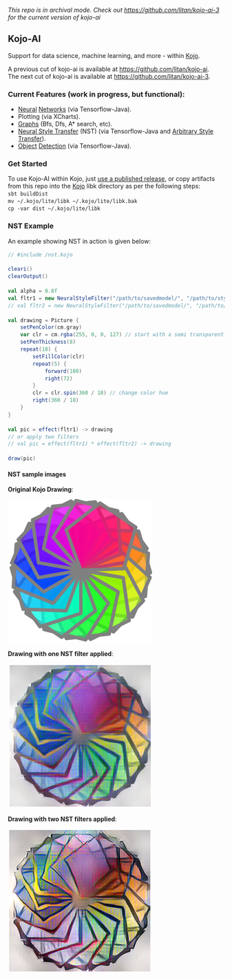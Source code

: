 *This repo is in archival mode. Check out https://github.com/litan/kojo-ai-3 for the current version of kojo-ai*

## Kojo-AI
Support for data science, machine learning, and more - within [Kojo](https://www.kogics.net/kojo).

A previous cut of kojo-ai is available at https://github.com/litan/kojo-ai.  
The next cut of kojo-ai is available at https://github.com/litan/kojo-ai-3. 

### Current Features (work in progress, but functional):
* [Neural](doc/linear-regression.md) [Networks](doc/nonlinear-regression.md) (via Tensorflow-Java).
* Plotting (via XCharts).
* [Graphs](https://github.com/litan/kojo-ai-2/blob/master/src/main/kojo/graph-workbench.kojo) (Bfs, Dfs, A* search, etc).
* [Neural Style Transfer](doc/style-transfer.md) (NST) (via Tensorflow-Java and [Arbitrary Style Transfer](https://github.com/emla2805/arbitrary-style-transfer)).
* [Object](doc/object-detection.md) [Detection](doc/object-detection-webcam.md) (via Tensorflow-Java).

### Get Started
To use Kojo-AI within Kojo, just [use a published release](https://github.com/litan/kojo-ai-2/releases), or copy artifacts from this repo into the [Kojo](https://www.kogics.net/kojo) libk directory as per the following steps:  
`sbt buildDist`  
`mv ~/.kojo/lite/libk ~/.kojo/lite/libk.bak`  
`cp -var dist ~/.kojo/lite/libk`

### NST Example
An example showing NST in action is given below:

```scala
// #include /nst.kojo

cleari()
clearOutput()

val alpha = 0.8f
val fltr1 = new NeuralStyleFilter("/path/to/savedmodel/", "/path/to/style.jpg", alpha)
// val fltr2 = new NeuralStyleFilter("/path/to/savedmodel/", "/path/to/style2.jpg", alpha)

val drawing = Picture {
    setPenColor(cm.gray)
    var clr = cm.rgba(255, 0, 0, 127) // start with a semi transparent red color
    setPenThickness(8)
    repeat(18) {
        setFillColor(clr)
        repeat(5) {
            forward(100)
            right(72)
        }
        clr = clr.spin(360 / 18) // change color hue
        right(360 / 18)
    }
}

val pic = effect(fltr1) -> drawing
// or apply two filters
// val pic = effect(fltr1) * effect(fltr2) -> drawing

draw(pic)
```

#### NST sample images

**Original Kojo Drawing**:

![nst0](images/nst-examples/nst0.png)

**Drawing with one NST filter applied**:

![nst1](images/nst-examples/nst1.png)

**Drawing with two NST filters applied**:

![nst2](images/nst-examples/nst2.png)

